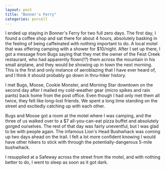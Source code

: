 ```yaml
---
layout: post
title: "Bonner's Ferry"
categories: purcell
---
```


I ended up staying in Bonner's Ferry for two full zero days. The first day, I
found a coffee shop and sat there for about 4 hours, absolutely basking in the
feeling of being caffeinated with nothing important to do. A local motel that
was offering camping with a shower for $10/night. After I set up there, I got a
message from Bugs saying that they met the owner of the Feist Creek restaurant,
who had apparently flown(!?) them across the mountain in his small airplane, and
they would be showing up in town the next morning. This is the first and only
instance of aeroblazing that I have ever heard of, and I think it should
probably go down in thru-hiker history.

I met Bugs, Moose, Cookie Monster, and Morning Star downtown on the second day
after I mailed my cold-weather gear (micro spikes and rain pants) back home from
the post office. Even though I had only met them all twice, they felt like
long-lost friends. We spent a long time standing on the street and excitedly
catching up with each other.

Bugs and Moose got a room at the motel where I was camping, and the three of us
walked over to a $7 all-you-can-eat pizza buffet and absolutely gorged
ourselves. The rest of that day was fairly uneventful, but I was glad to be with
people again. The infamous Lion's Head Bushwhack was coming up two days ahead on
the trail. I felt a lot more confident knowing I would have other hikers to
stick with through the potentially-dangerous 5-mile bushwhack.

I resupplied at a Safeway across the street from the motel, and with nothing
better to do, I went to sleep as soon as it got dark.
